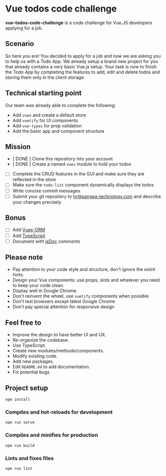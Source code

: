 # Vue todos code challenge
**vue-todos-code-challenge** is a code challenge for Vue.JS developers applying for a job.

## Scenario
So here you are! You decided to apply for a job and now we are asking you to help us with a Todo App.
We already setup a brand new project for you that already contains a very basic Vue.js setup. Your task is now to finish the Todo App by completing the features to add, edit and delete todos and storing them only in the client storage.

## Technical starting point
Our team was already able to complete the following:

* Add `vuex` and create a default store
* Add `vuetify` for UI components
* Add `vue-types` for prop validation
* Add the basic app and component structure

## Mission
- [ DONE ] Clone this repository into your account
- [ DONE ] Create a named `vuex` module to hold your todos
- [ ] Complete the CRUD features in the GUI and make sure they are reflected in the store
- [ ] Make sure the `todo-list` component dynamically displays the todos
- [ ] Write concise commit messages
- [ ] Submit your git repository to hr@pangea-technology.com and describe your changes precisely

## Bonus
- [ ] Add [Vuex-ORM](https://vuex-orm.github.io/vuex-orm/)
- [ ] Add [TypeScript](https://typescriptlang.org)
- [ ] Document with [jsDoc](https://devdocs.io/jsdoc/) comments

## Please note
- Pay attention to your code style and structure, don't ignore the eslint hints.
- Design your Vue components: use props, slots and whatever you need to keep your code clean.
- Display well in Google Chrome.
- Don't reinvent the wheel, use `vuetify` components when possible
- Don't test browsers except latest Google Chrome
- Don't pay special attention for responsive design

## Feel free to
- Improve the design to have better UI and UX.
- Re-organize the codebase.
- Use TypeScript.
- Create new modules/methods/components.
- Modify existing code.
- Add new packages.
- Edit `README.md` to add documentation.
- Fix potential bugs

## Project setup
```
npm install
```

### Compiles and hot-reloads for development
```
npm run serve
```

### Compiles and minifies for production
```
npm run build
```

### Lints and fixes files
```
npm run lint
```
